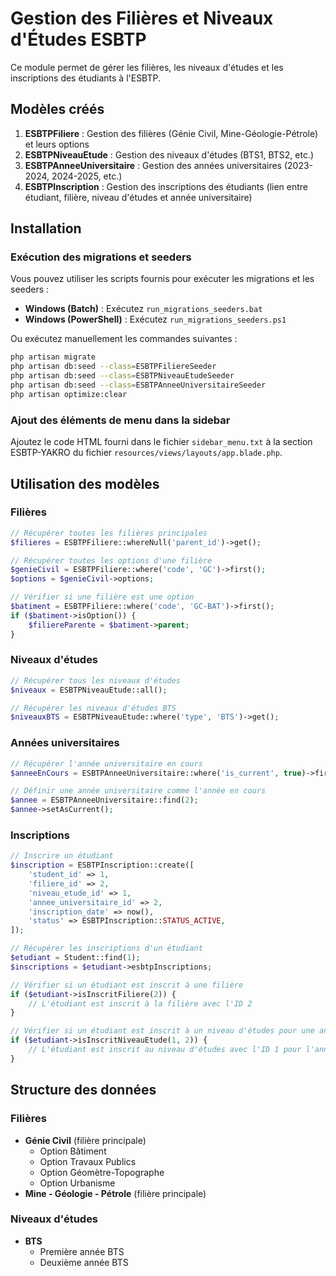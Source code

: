 # Gestion des Filières et Niveaux d'Études ESBTP

Ce module permet de gérer les filières, les niveaux d'études et les inscriptions des étudiants à l'ESBTP.

## Modèles créés

1. **ESBTPFiliere** : Gestion des filières (Génie Civil, Mine-Géologie-Pétrole) et leurs options
2. **ESBTPNiveauEtude** : Gestion des niveaux d'études (BTS1, BTS2, etc.)
3. **ESBTPAnneeUniversitaire** : Gestion des années universitaires (2023-2024, 2024-2025, etc.)
4. **ESBTPInscription** : Gestion des inscriptions des étudiants (lien entre étudiant, filière, niveau d'études et année universitaire)

## Installation

### Exécution des migrations et seeders

Vous pouvez utiliser les scripts fournis pour exécuter les migrations et les seeders :

- **Windows (Batch)** : Exécutez `run_migrations_seeders.bat`
- **Windows (PowerShell)** : Exécutez `run_migrations_seeders.ps1`

Ou exécutez manuellement les commandes suivantes :

```bash
php artisan migrate
php artisan db:seed --class=ESBTPFiliereSeeder
php artisan db:seed --class=ESBTPNiveauEtudeSeeder
php artisan db:seed --class=ESBTPAnneeUniversitaireSeeder
php artisan optimize:clear
```

### Ajout des éléments de menu dans la sidebar

Ajoutez le code HTML fourni dans le fichier `sidebar_menu.txt` à la section ESBTP-YAKRO du fichier `resources/views/layouts/app.blade.php`.

## Utilisation des modèles

### Filières

```php
// Récupérer toutes les filières principales
$filieres = ESBTPFiliere::whereNull('parent_id')->get();

// Récupérer toutes les options d'une filière
$genieCivil = ESBTPFiliere::where('code', 'GC')->first();
$options = $genieCivil->options;

// Vérifier si une filière est une option
$batiment = ESBTPFiliere::where('code', 'GC-BAT')->first();
if ($batiment->isOption()) {
    $filiereParente = $batiment->parent;
}
```

### Niveaux d'études

```php
// Récupérer tous les niveaux d'études
$niveaux = ESBTPNiveauEtude::all();

// Récupérer les niveaux d'études BTS
$niveauxBTS = ESBTPNiveauEtude::where('type', 'BTS')->get();
```

### Années universitaires

```php
// Récupérer l'année universitaire en cours
$anneeEnCours = ESBTPAnneeUniversitaire::where('is_current', true)->first();

// Définir une année universitaire comme l'année en cours
$annee = ESBTPAnneeUniversitaire::find(2);
$annee->setAsCurrent();
```

### Inscriptions

```php
// Inscrire un étudiant
$inscription = ESBTPInscription::create([
    'student_id' => 1,
    'filiere_id' => 2,
    'niveau_etude_id' => 1,
    'annee_universitaire_id' => 2,
    'inscription_date' => now(),
    'status' => ESBTPInscription::STATUS_ACTIVE,
]);

// Récupérer les inscriptions d'un étudiant
$etudiant = Student::find(1);
$inscriptions = $etudiant->esbtpInscriptions;

// Vérifier si un étudiant est inscrit à une filière
if ($etudiant->isInscritFiliere(2)) {
    // L'étudiant est inscrit à la filière avec l'ID 2
}

// Vérifier si un étudiant est inscrit à un niveau d'études pour une année universitaire spécifique
if ($etudiant->isInscritNiveauEtude(1, 2)) {
    // L'étudiant est inscrit au niveau d'études avec l'ID 1 pour l'année universitaire avec l'ID 2
}
```

## Structure des données

### Filières

- **Génie Civil** (filière principale)
  - Option Bâtiment
  - Option Travaux Publics
  - Option Géomètre-Topographe
  - Option Urbanisme
- **Mine - Géologie - Pétrole** (filière principale)

### Niveaux d'études

- **BTS**
  - Première année BTS
  - Deuxième année BTS 